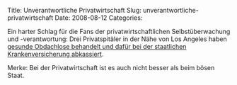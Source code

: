 Title: Unverantwortliche Privatwirtschaft
Slug: unverantwortliche-privatwirtschaft
Date: 2008-08-12
Categories:

Ein harter Schlag für die Fans der privatwirtschaftlichen Selbstüberwachung und -verantwortung: Drei Privatspitäler in der Nähe von Los Angeles haben [gesunde Obdachlose behandelt und dafür bei der staatlichen Krankenversicherung abkassiert](http://tagesanzeiger.ch/ausland/amerika/story/28937601).

Merke: Bei der Privatwirtschaft ist es auch nicht besser als beim bösen Staat.

